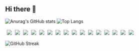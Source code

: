 ## Hi there 👋
![Anurag's GitHub stats](https://github-readme-stats.vercel.app/api?username=vzer200&show_icons=true&theme=highcontrast&bg_color=45,283c86,45a247&title_color=ffffff&text_color=dcdcdc&icon_color=ffd700)
![Top Langs](https://github-readme-stats.vercel.app/api/top-langs/?username=anuraghazra&layout=compact&bg_color=45,0f2027,203a43,2c5364&title_color=ffffff&text_color=dcdcdc&icon_color=ffd700&border_radius=10)

<div style="display: flex; flex-wrap: wrap;">
    <img src="https://img.shields.io/badge/-Java-blue" style="margin: 5px;"/>
    <img src="https://img.shields.io/badge/-Spring-green" style="margin: 5px;"/>
    <img src="https://img.shields.io/badge/-Spring%20Boot-brightgreen" style="margin: 5px;"/>
    <img src="https://img.shields.io/badge/-MySQL-blue" style="margin: 5px;"/>
    <img src="https://img.shields.io/badge/-RocketMQ-red" style="margin: 5px;"/>
    <img src="https://img.shields.io/badge/-PostgreSQL-blue" style="margin: 5px;"/>
    <img src="https://img.shields.io/badge/-Redis-red" style="margin: 5px;"/>
    <img src="https://img.shields.io/badge/-Kafka-black" style="margin: 5px;"/>
    <img src="https://img.shields.io/badge/-Docker-blue" style="margin: 5px;"/>
    <img src="https://img.shields.io/badge/-Git-orange" style="margin: 5px;"/>
    <img src="https://img.shields.io/badge/-GitHub-black" style="margin: 5px;"/>
    <img src="https://img.shields.io/badge/-Maven-red" style="margin: 5px;"/>
    <img src="https://img.shields.io/badge/-Gradle-green" style="margin: 5px;"/>
    <img src="https://img.shields.io/badge/-Jenkins-blue" style="margin: 5px;"/>
    <img src="https://img.shields.io/badge/-JUnit-green" style="margin: 5px;"/>
    <img src="https://img.shields.io/badge/-Apache%20Tomcat-orange" style="margin: 5px;"/>
</div>

![GitHub Streak](https://streak-stats.demolab.com/?user=vzer200&theme=highcontrast&hide_border=true&background=000000&ring=FF6347&fire=FF4500&currStreakNum=FFFFFF&sideNums=FFFFFF&currStreakLabel=FF6347&sideLabels=FF6347)


<!--
**vzer200/vzer200** is a ✨ _special_ ✨ repository because its `README.md` (this file) appears on your GitHub profile.

Here are some ideas to get you started:

- 🔭 I’m currently working on ...
- 🌱 I’m currently learning ...
- 👯 I’m looking to collaborate on ...
- 🤔 I’m looking for help with ...
- 💬 Ask me about ...
- 📫 How to reach me: ...
- 😄 Pronouns: ...
- ⚡ Fun fact: ...

-->
